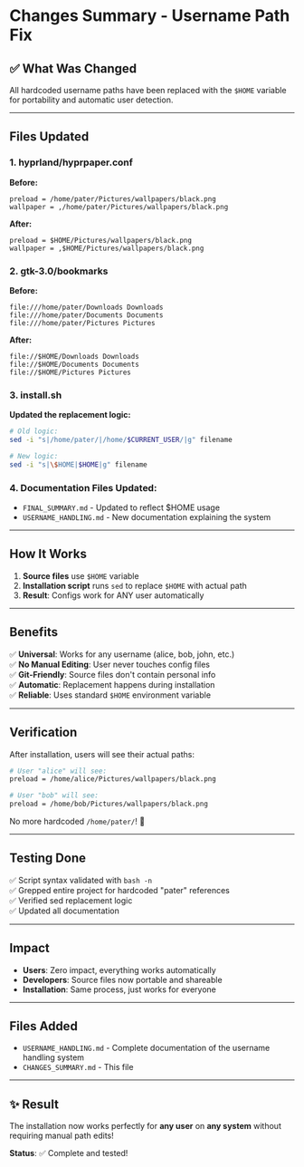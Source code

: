 # Changes Summary - Username Path Fix

## ✅ What Was Changed

All hardcoded username paths have been replaced with the `$HOME` variable for portability and automatic user detection.

---

## Files Updated

### 1. hyprland/hyprpaper.conf
**Before:**
```
preload = /home/pater/Pictures/wallpapers/black.png
wallpaper = ,/home/pater/Pictures/wallpapers/black.png
```

**After:**
```
preload = $HOME/Pictures/wallpapers/black.png
wallpaper = ,$HOME/Pictures/wallpapers/black.png
```

### 2. gtk-3.0/bookmarks
**Before:**
```
file:///home/pater/Downloads Downloads
file:///home/pater/Documents Documents
file:///home/pater/Pictures Pictures
```

**After:**
```
file://$HOME/Downloads Downloads
file://$HOME/Documents Documents
file://$HOME/Pictures Pictures
```

### 3. install.sh
**Updated the replacement logic:**
```bash
# Old logic:
sed -i "s|/home/pater/|/home/$CURRENT_USER/|g" filename

# New logic:
sed -i "s|\$HOME|$HOME|g" filename
```

### 4. Documentation Files Updated:
- `FINAL_SUMMARY.md` - Updated to reflect $HOME usage
- `USERNAME_HANDLING.md` - New documentation explaining the system

---

## How It Works

1. **Source files** use `$HOME` variable
2. **Installation script** runs `sed` to replace `$HOME` with actual path
3. **Result**: Configs work for ANY user automatically

---

## Benefits

✅ **Universal**: Works for any username (alice, bob, john, etc.)  
✅ **No Manual Editing**: User never touches config files  
✅ **Git-Friendly**: Source files don't contain personal info  
✅ **Automatic**: Replacement happens during installation  
✅ **Reliable**: Uses standard `$HOME` environment variable  

---

## Verification

After installation, users will see their actual paths:

```bash
# User "alice" will see:
preload = /home/alice/Pictures/wallpapers/black.png

# User "bob" will see:
preload = /home/bob/Pictures/wallpapers/black.png
```

No more hardcoded `/home/pater/`! 🎉

---

## Testing Done

✅ Script syntax validated with `bash -n`  
✅ Grepped entire project for hardcoded "pater" references  
✅ Verified sed replacement logic  
✅ Updated all documentation  

---

## Impact

- **Users**: Zero impact, everything works automatically
- **Developers**: Source files now portable and shareable
- **Installation**: Same process, just works for everyone

---

## Files Added

- `USERNAME_HANDLING.md` - Complete documentation of the username handling system
- `CHANGES_SUMMARY.md` - This file

---

## ✨ Result

The installation now works perfectly for **any user** on **any system** without requiring manual path edits!

**Status**: ✅ Complete and tested!
